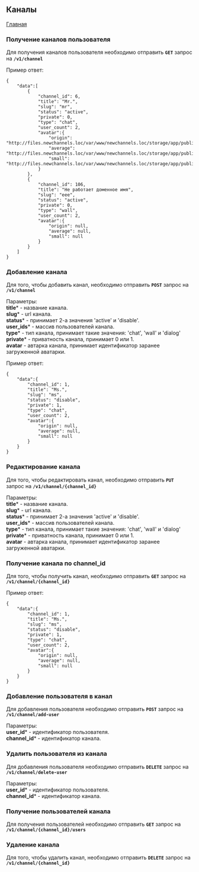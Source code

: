 ## Каналы

[Главная](main.md) 

### Получение каналов пользователя

Для получения каналов пользователя необходимо отправить **`GET`** запрос на **`/v1/channel`**

Пример ответ:<br>
```
{
    "data":[
        {
            "channel_id": 6,
            "title": "Mr.",
            "slug": "mr",
            "status": "active",
            "private": 0,
            "type": "chat",
            "user_count": 2,
            "avatar":{
                "origin": "http://files.newchannels.loc/var/www/newchannels.loc/storage/app/public/img/channel/b/b6/b6ba4c2140f71b3430a7aaf44a4bd2e1.jpg",
                "average": "http://files.newchannels.loc/var/www/newchannels.loc/storage/app/public/img/channel/b/b6/b6ba4c2140f71b3430a7aaf44a4bd2e1_400.jpg",
                "small": "http://files.newchannels.loc/var/www/newchannels.loc/storage/app/public/img/channel/b/b6/b6ba4c2140f71b3430a7aaf44a4bd2e1_150.jpg"
            }
        },
        {
            "channel_id": 106,
            "title": "Не работает доменное имя",
            "slug": "eee",
            "status": "active",
            "private": 0,
            "type": "wall",
            "user_count": 2,
            "avatar":{
                "origin": null,
                "average": null,
                "small": null
            }
        }
    ]
}
```

### Добавление канала

Для того, чтобы добавить канал, необходимо отправить 
**`POST`** запрос на **`/v1/channel`**

Параметры:<br>
**title*** - название канала.<br>
**slug*** - url канала.<br>
**status*** - принимает 2-а значения 'active' и 'disable'.<br>
**user_ids*** - массив пользователей канала.<br>
**type*** - тип канала, принимает такие значения: 
'chat', 'wall' и 'dialog'<br>
**private*** - приватность канала, принимает 0 или 1.<br>
**avatar** - автарка канала, 
принимает идентификатор заранее загруженной аватарки.

Пример ответ:<br>

```
{
    "data":{
        "channel_id": 1,
        "title": "Ms.",
        "slug": "ms",
        "status": "disable",
        "private": 1,
        "type": "chat",
        "user_count": 2,
        "avatar":{
            "origin": null,
            "average": null,
            "small": null
        }
    }
}
```

### Редактирование канала

Для того, чтобы редактировать канал, необходимо отправить 
**`PUT`** запрос на **`/v1/channel/{channel_id}`**

Параметры:<br>
**title*** - название канала.<br>
**slug*** - url канала.<br>
**status*** - принимает 2-а значения 'active' и 'disable'.<br>
**user_ids*** - массив пользователей канала.<br>
**type*** - тип канала, принимает такие значения: 
'chat', 'wall' и 'dialog'<br>
**private*** - приватность канала, принимает 0 или 1.<br>
**avatar** - автарка канала, 
принимает идентификатор заранее загруженной аватарки.

### Получение канала по channel_id

Для того, чтобы получить канал, необходимо отправить 
**`GET`** запрос на **`/v1/channel/{channel_id}`**

Пример ответ:<br>

```
{
    "data":{
        "channel_id": 1,
        "title": "Ms.",
        "slug": "ms",
        "status": "disable",
        "private": 1,
        "type": "chat",
        "user_count": 2,
        "avatar":{
            "origin": null,
            "average": null,
            "small": null
        }
    }
}
```

### Добавление пользователя в канал

Для добавления пользователя необходимо отправить
**`POST`** запрос на **`/v1/channel/add-user`**

Параметры:<br>
**user_id*** - идентификатор пользователя.<br>
**channel_id*** - идентификатор канала.<br>

### Удалить пользователя из канала

Для добавления пользователя необходимо отправить
**`DELETE`** запрос на **`/v1/channel/delete-user`**

Параметры:<br>
**user_id*** - идентификатор пользователя.<br>
**channel_id*** - идентификатор канала.<br>

### Получение пользователей канала

Для получения пользователей необходимо отправить
**`GET`** запрос на **`/v1/channel/{channel_id}/users`**


### Удаление канала

Для того, чтобы удалить канал, необходимо отправить 
**`DELETE`** запрос на **`/v1/channel/{channel_id}`**